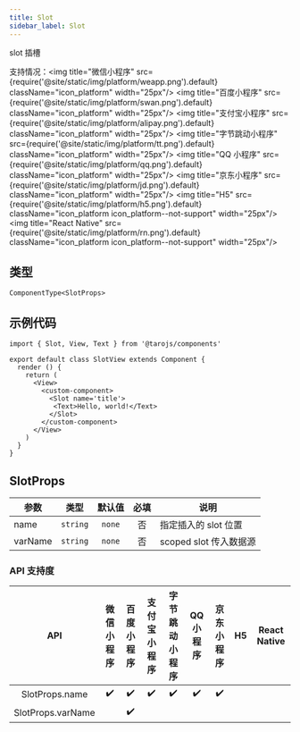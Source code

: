 ```yaml
---
title: Slot
sidebar_label: Slot
---
```


slot 插槽

支持情况：<img title="微信小程序" src={require('@site/static/img/platform/weapp.png').default} className="icon_platform" width="25px"/> <img title="百度小程序" src={require('@site/static/img/platform/swan.png').default} className="icon_platform" width="25px"/> <img title="支付宝小程序" src={require('@site/static/img/platform/alipay.png').default} className="icon_platform" width="25px"/> <img title="字节跳动小程序" src={require('@site/static/img/platform/tt.png').default} className="icon_platform" width="25px"/> <img title="QQ 小程序" src={require('@site/static/img/platform/qq.png').default} className="icon_platform" width="25px"/> <img title="京东小程序" src={require('@site/static/img/platform/jd.png').default} className="icon_platform" width="25px"/> <img title="H5" src={require('@site/static/img/platform/h5.png').default} className="icon_platform icon_platform--not-support" width="25px"/> <img title="React Native" src={require('@site/static/img/platform/rn.png').default} className="icon_platform icon_platform--not-support" width="25px"/>

## 类型

```tsx
ComponentType<SlotProps>
```

## 示例代码

```tsx
import { Slot, View, Text } from '@tarojs/components'

export default class SlotView extends Component {
  render () {
    return (
      <View>
        <custom-component>
          <Slot name='title'>
           <Text>Hello, world!</Text>
          </Slot>
        </custom-component>
      </View>
    )
  }
}
```

## SlotProps

| 参数 | 类型 | 默认值 | 必填 | 说明 |
| --- | --- | :---: | :---: | --- |
| name | `string` | `none` | 否 | 指定插入的 slot 位置 |
| varName | `string` | `none` | 否 | scoped slot 传入数据源 |

### API 支持度

| API | 微信小程序 | 百度小程序 | 支付宝小程序 | 字节跳动小程序 | QQ 小程序 | 京东小程序 | H5 | React Native |
| :---: | :---: | :---: | :---: | :---: | :---: | :---: | :---: | :---: |
| SlotProps.name | ✔️ | ✔️ | ✔️ | ✔️ | ✔️ | ✔️ |  |  |
| SlotProps.varName |  | ✔️ |  |  |  |  |  |  |
